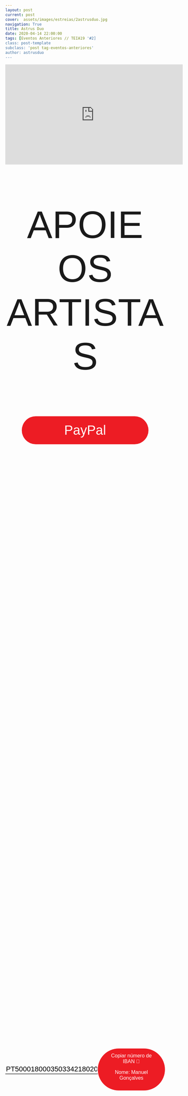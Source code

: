 ```yaml
---
layout: post
current: post
cover:  assets/images/estreias/2astrusduo.jpg
navigation: True
title: Astrus Duo
date: 2020-04-14 22:00:00
tags: [Eventos Anteriores // TEIA19 '#2]
class: post-template
subclass: 'post tag-eventos-anteriores'
author: astrusduo
---
```


<!-- warning: keep the content after the ? in the link, for autoplay -->
<iframe width="560" height="315" src="https://www.youtube.com/embed/byCZgyRhw78?rel=0&amp;autoplay=1&amp;controls=0&amp;showinfo=0" frameborder="0" allow="accelerometer; autoplay; encrypted-media; gyroscope; picture-in-picture" allowfullscreen></iframe>



<!-- CSS code for some personalization -->
<style>
    .button {
      margin: auto;  
      display: block;
      border-radius: 70px;
      background-color: #ED1C24;
      border: none;
      color: #FFFFFF;
      text-align: center;
      font-family: "Verdana", sans-serif;
      font-size: 2.6rem;
      padding: 20px;
      width: 25rem;
      transition: all 0.5s;
      cursor: pointer;
    }
    
    .button span {
      cursor: pointer;
      display: inline-block;
      position: relative;
      transition: 0.5s;
    }
    
    .button span:after {
      content: '\00bb';
      position: absolute;
      opacity: 0;
      top: 0;
      right: -20px;
      transition: 0.5s;
    }
    
    .button:hover span {
      padding-right: 25px;
    }
    
    .button:hover span:after {
      opacity: 1;
      right: 0;
       display: inline-block;
    }


    .apoia {
        font-family: "Avant Garde", Avantgarde, "Century Gothic", CenturyGothic, "AppleGothic", sans-serif;
        font-size: 3vmax;
        text-align: center;
        text-transform: uppercase;
        text-rendering: optimizeLegibility;
    }


    .iban{
      margin: auto;  
      text-align: center;
      font-family: "Verdana", sans-serif;
      font-size: 1.8rem;
      padding-top: 2rem;
    }

    .btn {
      border: none;
      background-color: inherit;
      padding: 14px 28px;
      font-size: 16px;
      cursor: pointer;
      display: inline-block;
      font-family: "Verdana", sans-serif;
      border-radius: 70px;
    }

    .btn:hover {background: #454545;}

    .success {color: green;}
    .info {color: dodgerblue;}
    .warning {color: orange;}
    .danger {color: red;}
    .default {color: black;}

    /* Blue */
    .info {
      color: white;
      background: #2196F3;
      background-color: #ED1C24;
      font-family: "Verdana", sans-serif;
    }

    .info:hover {
      background: #454545;
      color: white;
    }

    .no-outline:focus {
      outline: none;
    }

  .info_numbers{
    font-family: "Verdana", sans-serif;
    font-size: 1.4rem;
  }
    
    .centerthat{
      height: 100%;
      display: flex;
      align-items: center;
      justify-content: center;
    }

    input {
      border-top-style: hidden;
      border-right-style: hidden;
      border-left-style: hidden;
      border-bottom-style: groove;
    }

</style>

<!-- JAVASCRIPT functions for autocopying text-->
<script>
function myFunction() {
  /* Get the text field */
  var copyText = document.getElementById("myInput");

  /* Select the text field */
  copyText.select();
  copyText.setSelectionRange(0, 99999); /*For mobile devices*/

  /* Copy the text inside the text field */
  document.execCommand("copy");

  // /* Alert the copied text */
  // alert("Copied the text: " + copyText.value);
}
function myFunction2() {
  /* Get the text field */
  var copyText = document.getElementById("myInput2");

  /* Select the text field */
  copyText.select();
  copyText.setSelectionRange(0, 99999); /*For mobile devices*/

  /* Copy the text inside the text field */
  document.execCommand("copy");

  // /* Alert the copied text */
  // alert("Copied the text: " + copyText.value);
}
</script>



<div class="center">
    <p class = "apoia">Apoie os artistas</p> 
    <button class="button" onclick="window.location.href = 'https://www.paypal.com/cgi-bin/webscr?cmd=_s-xclick&hosted_button_id=ERM9CSXX8DNQN&source=url';"><span>PayPal </span></button> 
<br>
<div class = "centerthat">
  <!-- The text field -->
  <input type="text" class="no-outline info_numbers" value="PT50001800035033421802012" id="myInput"> 
  <!-- The button used to copy the text -->
  <button class="btn info"  onclick="myFunction()">Copiar número de IBAN 🏧 <br />

  Nome: Manuel Gonçalves </button>
</div>
<br>
<br>

 <div class = "centerthat"> 
  <!-- The text field -->
  <input type="text" class="no-outline info_numbers" value="912247772" id="myInput2">
  <!-- The button used to copy the text -->
  <button class="btn info" onclick="myFunction2()">Copiar número de MBWAY 📲</button>
</div>

</div>  



<br>

Astrus Duo apresentam-se em concerto virtual no dia 14 de abril, às 22 horas, na plataforma da TEIA19.

Depois de atuações em salas como a Casa da Música e a Fundação Calouste Gulbenkian, o saxofonista Manuel Teles e o percussionista Paulo Amendoeira irão apresentar-se num formato incomum: uma conversa digital muito informal sobre este projeto, a atualidade, a importância da música e como os artistas estão a lidar com esta situação atual em que veem os seus projetos e concertos cancelados. Haverá, também, música de Daniel Bernardes e de Tõnu Kõrvits pelo meio. 
Numa altura em que o Duo se prepara para gravar um CD com música exclusiva de compositores Portugueses, foi criada uma forma de apoio por donativo, que será visível na plataforma durante o concerto e que ajudará estes a poderem cumprir mais um sonho em tempos difíceis.